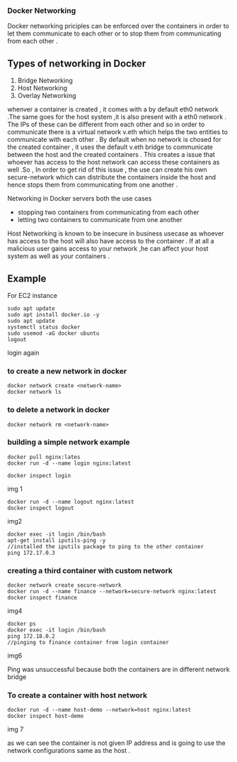 ### Docker Networking

Docker networking priciples can be enforced over the containers in order to let them communicate to each other or to stop them from communicating from each other . 

## Types of networking in Docker 

1. Bridge Networking
2. Host Networking
3. Overlay Networking

whenver a container is created , it comes with a by default eth0 network .The same goes for the host system ,it is also present with a eth0 network . The IPs of these can be different from each other and so in order to communicate there is a virtual network v.eth which helps the two entities to communicate with each other . By default when no network is chosed for the created container , it uses the default v.eth bridge to communicate between the host and the created containers . This creates a issue that whoever has access to the host network can access these containers as well .So , In order to get rid of this issue , the use can create his own secure-network which can distribute the containers inside the host and hence stops them from communicating from one another .

Networking in Docker servers both the use cases 
- stopping two containers from communicating from each other 
- letting two containers to communicate from one another 

Host Networking is known to be insecure in business usecase as whoever has access to the host will also have access to the container . If at all a malicious user gains access to your network ,he can affect your host system as well as your containers .


## Example

For EC2 instance
```
sudo apt update
sudo apt install docker.io -y
sudo apt update
systemctl status docker
sudo usemod -aG docker ubuntu
logout

```
login again


### to create a new network in docker

```
docker network create <network-name>
docker network ls
```

### to delete a network in docker

```
docker network rm <network-name>
```

### building a simple network example
```
docker pull nginx:lates
docker run -d --name login nginx:latest

docker inspect login
```
img 1

```
docker run -d --name logout nginx:latest
docker inspect logout
```
img2

```
docker exec -it login /bin/bash
apt-get install iputils-ping -y
//installed the iputils package to ping to the other container
ping 172.17.0.3
```
### creating a third container with custom network

```
docker network create secure-network
docker run -d --name finance --network=secure-network nginx:latest
docker inspect finance
```
img4



```
docker ps
docker exec -it login /bin/bash
ping 172.18.0.2
//pinging to finance container from login container
```
img6

Ping was unsuccessful because both the containers are in different network bridge


### To create a container with host network

```
docker run -d --name host-demo --network=host nginx:latest
docker inspect host-demo

```
img 7 

as we can see the container is not given IP address and is going to use the network configurations same as the host .